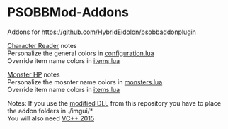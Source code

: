 # PSOBBMod-Addons
Addons for https://github.com/HybridEidolon/psobbaddonplugin

[Character Reader](https://github.com/Solybum/PSOBBMod-Addons/tree/master/imgui/Character%20Reader) notes  
Personalize the general colors in [configuration.lua](https://github.com/Solybum/PSOBBMod-Addons/blob/master/imgui/Character%20Reader/configuration.lua)  
Override item name colors in [items.lua](https://github.com/Solybum/PSOBBMod-Addons/blob/master/imgui/lib/items.lua)  
  
[Monster HP](https://github.com/Solybum/PSOBBMod-Addons/tree/master/imgui/Monster%20HP) notes  
Personalize the mosnter name colors in [monsters.lua](https://github.com/Solybum/PSOBBMod-Addons/blob/master/imgui/Monster%20HP/monsters.lua)  
Override item name colors in [items.lua](https://github.com/Solybum/PSOBBMod-Addons/blob/master/imgui/Character%20Reader/items.lua)  

Notes:
If you use the [modified DLL](https://github.com/Solybum/PSOBBMod-Addons/raw/master/bin/dinput8.dll) from this repository you have to place the addon folders in ./imgui/*  
You will also need [VC++ 2015](https://www.microsoft.com/en-us/download/details.aspx?id=53840)  

